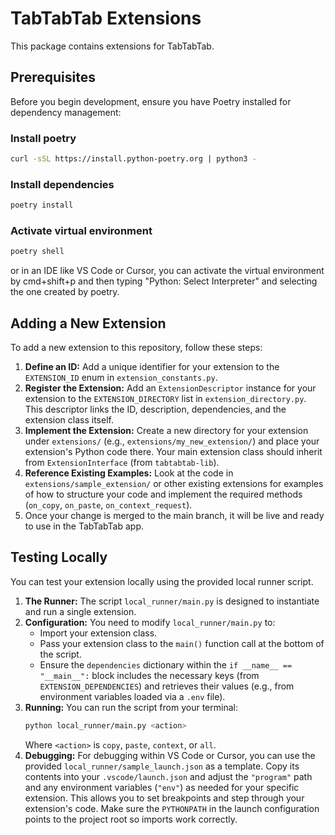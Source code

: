 # TabTabTab Extensions

This package contains extensions for TabTabTab.

## Prerequisites

Before you begin development, ensure you have Poetry installed for dependency management:


### Install poetry
```bash
curl -sSL https://install.python-poetry.org | python3 -
```

### Install dependencies
```bash
poetry install
```

### Activate virtual environment
```bash
poetry shell
```
or in an IDE like VS Code or Cursor, you can activate the virtual environment by cmd+shift+p and then typing "Python: Select Interpreter" and selecting the one created by poetry.


## Adding a New Extension

To add a new extension to this repository, follow these steps:

1.  **Define an ID:** Add a unique identifier for your extension to the `EXTENSION_ID` enum in `extension_constants.py`.
2.  **Register the Extension:** Add an `ExtensionDescriptor` instance for your extension to the `EXTENSION_DIRECTORY` list in `extension_directory.py`. This descriptor links the ID, description, dependencies, and the extension class itself.
3.  **Implement the Extension:** Create a new directory for your extension under `extensions/` (e.g., `extensions/my_new_extension/`) and place your extension's Python code there. Your main extension class should inherit from `ExtensionInterface` (from `tabtabtab-lib`).
4.  **Reference Existing Examples:** Look at the code in `extensions/sample_extension/` or other existing extensions for examples of how to structure your code and implement the required methods (`on_copy`, `on_paste`, `on_context_request`).
5. Once your change is merged to the main branch, it will be live and ready to use in the TabTabTab app.


## Testing Locally

You can test your extension locally using the provided local runner script.

1.  **The Runner:** The script `local_runner/main.py` is designed to instantiate and run a single extension.
2.  **Configuration:** You need to modify `local_runner/main.py` to:
    *   Import your extension class.
    *   Pass your extension class to the `main()` function call at the bottom of the script.
    *   Ensure the `dependencies` dictionary within the `if __name__ == "__main__":` block includes the necessary keys (from `EXTENSION_DEPENDENCIES`) and retrieves their values (e.g., from environment variables loaded via a `.env` file).
3.  **Running:** You can run the script from your terminal:
    ```bash
    python local_runner/main.py <action>
    ```
    Where `<action>` is `copy`, `paste`, `context`, or `all`.
4.  **Debugging:** For debugging within VS Code or Cursor, you can use the provided `local_runner/sample_launch.json` as a template. Copy its contents into your `.vscode/launch.json` and adjust the `"program"` path and any environment variables (`"env"`) as needed for your specific extension. This allows you to set breakpoints and step through your extension's code. Make sure the `PYTHONPATH` in the launch configuration points to the project root so imports work correctly.
